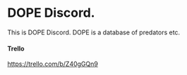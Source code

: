 # DOPE Discord.

This is DOPE Discord.
DOPE is a database of predators etc.

#### Trello
https://trello.com/b/Z40gGQn9
